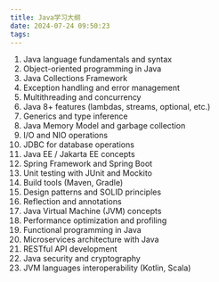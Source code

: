 ```yaml
---
title: Java学习大纲
date: 2024-07-24 09:50:23
tags:
---
```



1. Java language fundamentals and syntax
2. Object-oriented programming in Java
3. Java Collections Framework
4. Exception handling and error management
5. Multithreading and concurrency
6. Java 8+ features (lambdas, streams, optional, etc.)
7. Generics and type inference
8. Java Memory Model and garbage collection
9. I/O and NIO operations
10. JDBC for database operations
11. Java EE / Jakarta EE concepts
12. Spring Framework and Spring Boot
13. Unit testing with JUnit and Mockito
14. Build tools (Maven, Gradle)
15. Design patterns and SOLID principles
16. Reflection and annotations
17. Java Virtual Machine (JVM) concepts
18. Performance optimization and profiling
19. Functional programming in Java
20. Microservices architecture with Java
21. RESTful API development
22. Java security and cryptography
23. JVM languages interoperability (Kotlin, Scala)